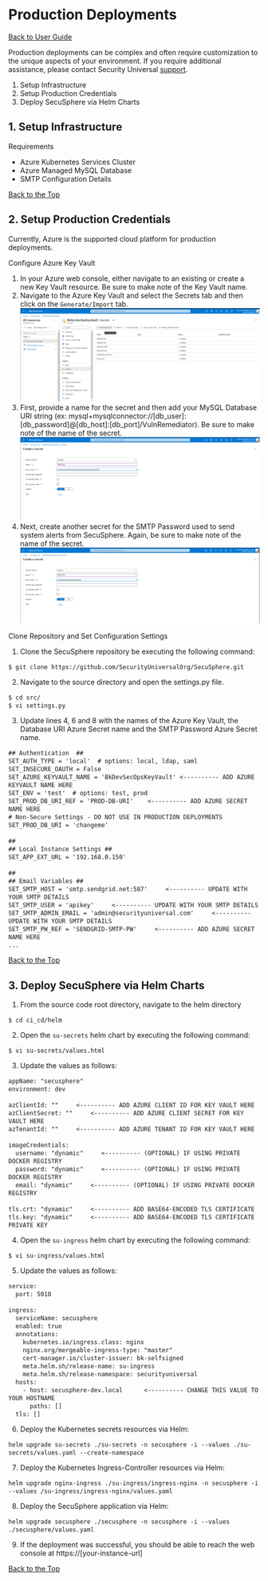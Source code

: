 # Production Deployments
[Back to User Guide](./index.md)

Production deployments can be complex and often require customization to the unique aspects of your environment.  If you require additional assistance, please contact Security Universal [support](mailto:admin@securityuniversal.com).

1. Setup Infrastructure
2. Setup Production Credentials
3. Deploy SecuSphere via Helm Charts

## 1. Setup Infrastructure

Requirements
* Azure Kubernetes Services Cluster
* Azure Managed MySQL Database
* SMTP Configuration Details

[Back to the Top](#production-deployments)

## 2. Setup Production Credentials
Currently, Azure is the supported cloud platform for production deployments.

Configure Azure Key Vault
1. In your Azure web console, either navigate to an existing or create a new Key Vault resource.  Be sure to make note of the Key Vault name.
2. Navigate to the Azure Key Vault and select the Secrets tab and then click on the `Generate/Import` tab.
![Diagram](./screenshots/azure_key_vault_menu.png)
3. First, provide a name for the secret and then add your MySQL Database URI string (ex: mysql+mysqlconnector://[db_user]:[db_password]@[db_host]:[db_port]/VulnRemediator).  Be sure to make note of the name of the secret. 
![Diagram](./screenshots/azure_key_vault_prod_db.png)
4. Next, create another secret for the SMTP Password used to send system alerts from SecuSphere.  Again, be sure to make note of the name of the secret.
![Diagram](./screenshots/azure_key_vault_smtp_pw.png)

Clone Repository and Set Configuration Settings
1. Clone the SecuSphere repository be executing the following command:
```shell
$ git clone https://github.com/SecurityUniversalOrg/SecuSphere.git
```
2. Navigate to the source directory and open the settings.py file.
```shell
$ cd src/
$ vi settings.py
```
3. Update lines 4, 6 and 8 with the names of the Azure Key Vault, the Database URI Azure Secret name and the SMTP Password Azure Secret name.
```shell
## Authentication  ##
SET_AUTH_TYPE = 'local'  # options: local, ldap, saml
SET_INSECURE_OAUTH = False
SET_AZURE_KEYVAULT_NAME = 'BkDevSecOpsKeyVault' <---------- ADD AZURE KEYVAULT NAME HERE
SET_ENV = 'test'  # options: test, prod
SET_PROD_DB_URI_REF = 'PROD-DB-URI'    <---------- ADD AZURE SECRET NAME HERE
# Non-Secure Settings - DO NOT USE IN PRODUCTION DEPLOYMENTS
SET_PROD_DB_URI = 'changeme'

##
## Local Instance Settings ##
SET_APP_EXT_URL = '192.168.0.150'

##
## Email Variables ##
SET_SMTP_HOST = 'smtp.sendgrid.net:587'     <---------- UPDATE WITH YOUR SMTP DETAILS
SET_SMTP_USER = 'apikey'     <---------- UPDATE WITH YOUR SMTP DETAILS
SET_SMTP_ADMIN_EMAIL = 'admin@securityuniversal.com'     <---------- UPDATE WITH YOUR SMTP DETAILS
SET_SMTP_PW_REF = 'SENDGRID-SMTP-PW'     <---------- ADD AZURE SECRET NAME HERE
...
```

[Back to the Top](#production-deployments)

## 3. Deploy SecuSphere via Helm Charts
1. From the source code root directory, navigate to the helm directory
```shell
$ cd ci_cd/helm 
```
2. Open the `su-secrets` helm chart by executing the following command:
```shell
$ vi su-secrets/values.html
```
3. Update the values as follows:
```shell
appName: "secusphere"
environment: dev

azClientId: ""     <---------- ADD AZURE CLIENT ID FOR KEY VAULT HERE
azClientSecret: ""     <---------- ADD AZURE CLIENT SECRET FOR KEY VAULT HERE
azTenantId: ""     <---------- ADD AZURE TENANT ID FOR KEY VAULT HERE

imageCredentials:
  username: "dynamic"     <---------- (OPTIONAL) IF USING PRIVATE DOCKER REGISTRY
  password: "dynamic"     <---------- (OPTIONAL) IF USING PRIVATE DOCKER REGISTRY
  email: "dynamic"     <---------- (OPTIONAL) IF USING PRIVATE DOCKER REGISTRY

tls.crt: "dynamic"     <---------- ADD BASE64-ENCODED TLS CERTIFICATE
tls.key: "dynamic"     <---------- ADD BASE64-ENCODED TLS CERTIFICATE PRIVATE KEY

```

4. Open the `su-ingress` helm chart by executing the following command:
```shell
$ vi su-ingress/values.html
```
5. Update the values as follows:
```shell
service:
  port: 5010

ingress:
  serviceName: secusphere
  enabled: true
  annotations:
    kubernetes.io/ingress.class: nginx
    nginx.org/mergeable-ingress-type: "master"
    cert-manager.io/cluster-issuer: bk-selfsigned
    meta.helm.sh/release-name: su-ingress
    meta.helm.sh/release-namespace: securityuniversal
  hosts:
    - host: secusphere-dev.local      <---------- CHANGE THIS VALUE TO YOUR HOSTNAME
      paths: []
  tls: []
```

6. Deploy the Kubernetes secrets resources via Helm:
```shell
helm upgrade su-secrets ./su-secrets -n secusphere -i --values ./su-secrets/values.yaml --create-namespace
```

7. Deploy the Kubernetes Ingress-Controller resources via Helm:
```shell
helm upgrade nginx-ingress ./su-ingress/ingress-nginx -n secusphere -i --values /su-ingress/ingress-nginx/values.yaml
```

8. Deploy the SecuSphere application via Helm:
```shell
helm upgrade secusphere ./secusphere -n secusphere -i --values ./secusphere/values.yaml
```

9. If the deployment was successful, you should be able to reach the web console at https://[your-instance-url]


[Back to the Top](#production-deployments)